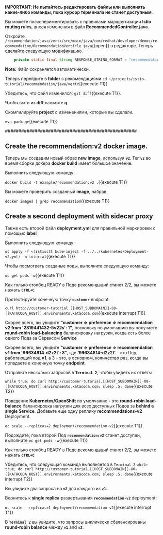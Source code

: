 **IMPORTANT**: **Не пытайтесь редактировать файлы или выполнять какие-либо команды, пока курсор терминала не станет доступным**.

Вы можете поэкспериментировать с правилами маршрутизации **Istio routing rules**, внеся изменения в файл **RecommendedController.java**.

Откройте `/recommendation/java/vertx/src/main/java/com/redhat/developer/demos/recommendation/RecommendationVerticle.java`{{open}} в редакторе. Теперь сделайте следующую модификацию.

```java
    private static final String RESPONSE_STRING_FORMAT = "recommendation v2 from '%s': %d\n";
```    

**Note:** Файл сохраняется автоматически.

Теперь перейдите в **folder** с рекомендациями `cd ~/projects/istio-tutorial/recommendation/java/vertx`{{execute T1}}

Убедитесь, что файл изменился: `git diff`{{execute T1}}.

Чтобы выти из **diff** нажмите **q**

Скомпилируйте **project** с изменениями, которые вы сделали.

`mvn package`{{execute T1}}

#################################################

##  Create the recommendation:v2 docker image.

Теперь мы создадим новый образ **new image**, используя **`v2`**. Тег **`v2`** во время сборки докера **docker build** имеет большое значение.

Выполнить следующую команду:

 `docker build -t example/recommendation:v2 .`{{execute T1}}

 Вы можете проверить созданный **image**, набрав:

`docker images | grep recommendation`{{execute T1}}

## Create a second deployment with sidecar proxy

Также есть второй файл **deployment.yml** для правильной маркировки с помощью **label**

Выполнить следующую команду:

`oc apply -f <(istioctl kube-inject -f ../../kubernetes/Deployment-v2.yml) -n tutorial`{{execute T1}}

Чтобы посмотреть созданые поды, выполните следующую команду:

`oc get pods -w`{{execute T1}}

Как только столбец READY в Поде рекомендаций станет 2/2, вы можете нажать **`CTRL+C`**

Протестируйте конечную точку **`customer`** endpoint:

`curl http://customer-tutorial.[[HOST_SUBDOMAIN]]-80-[[KATACODA_HOST]].environments.katacoda.com`{{execute interrupt T1}}

Скорее всего, вы увидите **"customer => preference => recommendation v2 from '2819441432-5v22s': 1"**, поскольку по умолчанию вы получаете **round-robin load-balancing** балансировку нагрузки, когда есть более одного Пода за Сервисом **Service**

Скорее всего, вы увидите **"customer => preference => recommendation v1 from '99634814-d2z2t': 3"**, где **'99634814-d2z2t'** - это Под, работающий под **v1**, а 3 - это, в основном, количество раз, когда вы попадаете в конечную точку **endpoint**.

Отправьте несколько запросов в **`Terminal 2`**, чтобы увидеть их ответы

`while true; do curl http://customer-tutorial.[[HOST_SUBDOMAIN]]-80-[[KATACODA_HOST]].environments.katacoda.com; sleep .5; done`{{execute T2}}

Поведение **Kubernetes/OpenShift** по умолчанию - это **round-robin load-balance** балансировка нагрузки для всех доступных Подов за **behind a single Service**. 
Добавьте еще одну реплику **recommendations-v2** Deployment.

`oc scale --replicas=2 deployment/recommendation-v2`{{execute T1}}

Подождите, пока второй Под **`recommendation:v2`** станет доступен, выполните `oc get pods -w`{{execute T1}}

Как только столбец READY в Поде рекомендаций станет 2/2, вы можете нажать **`CTRL+C`** 

Убедитесь, что следующая команда выполняется в `Terminal 2` `while true; do curl http://customer-tutorial.[[HOST_SUBDOMAIN]]-80-[[KATACODA_HOST]].environments.katacoda.com; sleep .5; done`{{execute interrupt T2}}

Вы увидите два запроса на **`v2`** для каждого из **`v1`**.

Вернитесь к **single replica** развертывания **`recommendation-v2`** deployment:

`oc scale --replicas=1 deployment/recommendation-v2`{{execute interrupt T1}}

В **`Terminal 2`** вы увидите, что запросы циклически сбалансированы **round-robin balance** между **`v1`** and **`v2`**.
